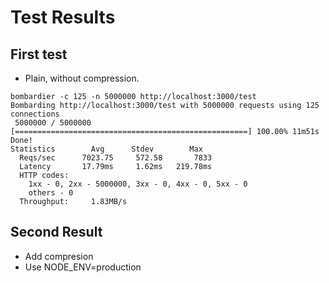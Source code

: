 # Test Results

## First test

- Plain, without compression.

```shell
bombardier -c 125 -n 5000000 http://localhost:3000/test
Bombarding http://localhost:3000/test with 5000000 requests using 125 connections
 5000000 / 5000000 [====================================================] 100.00% 11m51s
Done!
Statistics        Avg      Stdev        Max
  Reqs/sec      7023.75     572.58       7833
  Latency       17.79ms     1.62ms   219.78ms
  HTTP codes:
    1xx - 0, 2xx - 5000000, 3xx - 0, 4xx - 0, 5xx - 0
    others - 0
  Throughput:     1.83MB/s
```

## Second Result

- Add compresion
- Use NODE_ENV=production
